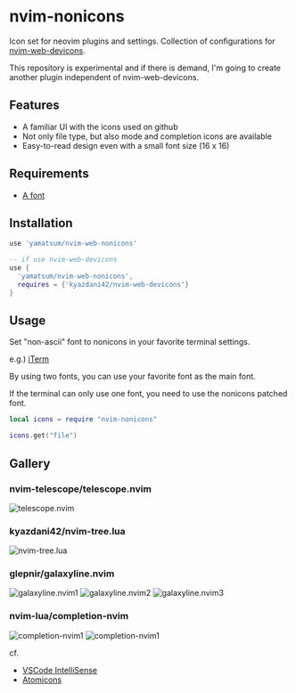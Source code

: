 # nvim-nonicons

Icon set for neovim plugins and settings.
Collection of configurations for [nvim-web-devicons](https://github.com/kyazdani42/nvim-web-devicons).

This repository is experimental and if there is demand, I'm going to create another plugin independent of nvim-web-devicons. 

## Features
- A familiar UI with the icons used on github
- Not only file type, but also mode and completion icons are available
- Easy-to-read design even with a small font size (16 x 16)

## Requirements

- [A font](https://github.com/yamatsum/nonicons)

## Installation

```lua
use 'yamatsum/nvim-web-nonicons'

-- if use nvim-web-devicons
use {
  'yamatsum/nvim-web-nonicons',
  requires = {'kyazdani42/nvim-web-devicons'}
}
```

## Usage
Set "non-ascii" font to nonicons in your favorite terminal settings.

e.g.) [iTerm](https://iterm2.com/documentation-fonts.html)

By using two fonts, you can use your favorite font as the main font.

If the terminal can only use one font, you need to use the nonicons patched font.

```lua
local icons = require "nvim-nonicons"

icons.get("file")
```

## Gallery
### nvim-telescope/telescope.nvim
![telescope.nvim](https://user-images.githubusercontent.com/42740055/110775102-dfbd4200-82a1-11eb-9393-64240026c761.png)

### kyazdani42/nvim-tree.lua
![nvim-tree.lua](https://user-images.githubusercontent.com/42740055/110775095-df24ab80-82a1-11eb-9d96-9cfd32dc4388.png)

### glepnir/galaxyline.nvim
![galaxyline.nvim1](https://user-images.githubusercontent.com/42740055/110775089-dd5ae800-82a1-11eb-9d95-f9b43a6b616e.png)
![galaxyline.nvim2](https://user-images.githubusercontent.com/42740055/110775090-ddf37e80-82a1-11eb-9b52-75bcd3f9f568.png)
![galaxyline.nvim3](https://user-images.githubusercontent.com/42740055/110775093-de8c1500-82a1-11eb-81ad-321c377aab27.png)

### nvim-lua/completion-nvim
![completion-nvim1](https://user-images.githubusercontent.com/42740055/110829794-dcdf4300-82db-11eb-9650-d905ab468633.png)
![completion-nvim1](https://user-images.githubusercontent.com/42740055/110829801-dea90680-82db-11eb-890d-6aa6381c53d1.png)

 cf.
 - [VSCode IntelliSense](https://code.visualstudio.com/docs/editor/intellisense)
 - [Atomicons](https://github.com/atom/atom/pull/14657)

